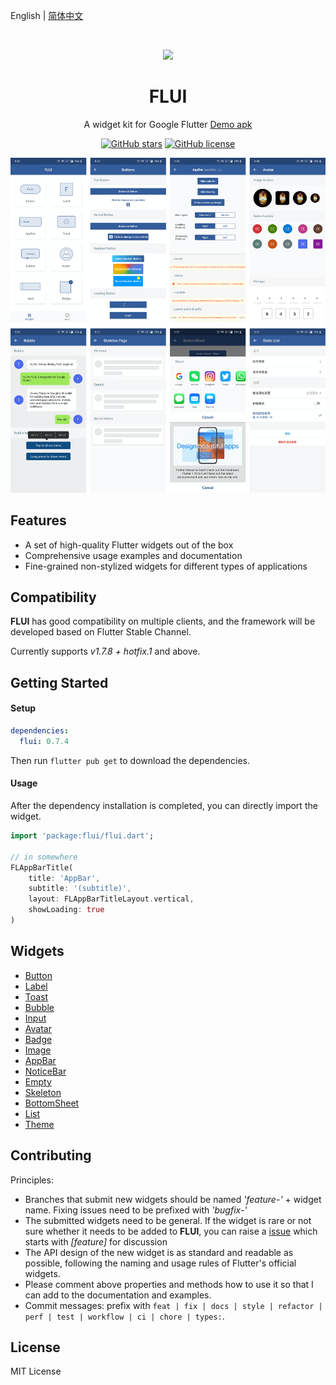 English | [简体中文](https://github.com/Rannie/flui/blob/master/README-zh_CN.md)

<br />
<p align="center">
    <a href="https://flui.xin">
        <img width="200" src="https://abtfun.oss-cn-beijing.aliyuncs.com/img/2019-12-18-Artboard.png">
    </a>
</p>

<h1 align="center">FLUI</h1>

<div align="center">
<p>A widget kit for Google Flutter <a href="https://www.flui.xin/app/flui.apk">Demo apk</a></p>


[![GitHub stars](https://img.shields.io/github/stars/Rannie/flui)](https://github.com/Rannie/flui/stargazers) [![GitHub license](https://img.shields.io/github/license/Rannie/flui.svg)](https://github.com/Rannie/flui/blob/master/LICENSE)


<img src="https://raw.githubusercontent.com/Rannie/Rannie.github.io/master/images/2019-12-18-overview-2.png" />

</div>

## Features

* A set of high-quality Flutter widgets out of the box
* Comprehensive usage examples and documentation
* Fine-grained non-stylized widgets for different types of applications

## Compatibility

**FLUI** has good compatibility on multiple clients, and the framework will be developed based on Flutter Stable Channel.

Currently supports *v1.7.8 + hotfix.1* and above.

## Getting Started

#### Setup

```yaml
dependencies:
  flui: 0.7.4
```

Then run `flutter pub get` to download the dependencies.

#### Usage

After the dependency installation is completed, you can directly import the widget.

```dart
import 'package:flui/flui.dart';

// in somewhere
FLAppBarTitle(
    title: 'AppBar',
    subtitle: '(subtitle)',
    layout: FLAppBarTitleLayout.vertical,
    showLoading: true
)
```

## Widgets

- [Button](https://www.flui.xin/en/widgets/button.html)
- [Label](https://www.flui.xin/en/widgets/label.html)
- [Toast](https://www.flui.xin/en/widgets/toast.html)
- [Bubble](https://www.flui.xin/en/widgets/bubble.html)
- [Input](https://www.flui.xin/en/widgets/input.html)
- [Avatar](https://www.flui.xin/en/widgets/avatar.html)
- [Badge](https://www.flui.xin/en/widgets/badge.html)
- [Image](https://www.flui.xin/en/widgets/image.html)
- [AppBar](https://www.flui.xin/en/widgets/appbar.html)
- [NoticeBar](https://www.flui.xin/en/widgets/notice-bar.html)
- [Empty](https://www.flui.xin/en/widgets/empty.html)
- [Skeleton](https://www.flui.xin/en/widgets/skeleton.html)
- [BottomSheet](https://www.flui.xin/en/widgets/bottom-sheet.html)
- [List](https://www.flui.xin/en/widgets/list.html)
- [Theme](https://www.flui.xin/en/widgets/theme.html)

## Contributing

Principles:

* Branches that submit new widgets should be named *'feature-'* + widget name. Fixing issues need to be prefixed with *'bugfix-'*
* The submitted widgets need to be general. If the widget is rare or not sure whether it needs to be added to **FLUI**, you can raise a [issue](https://github.com/Rannie/flui/issues) which starts with *\[feature\]* for discussion
* The API design of the new widget is as standard and readable as possible, following the naming and usage rules of Flutter's official widgets.
* Please comment above properties and methods how to use it so that I can add to the documentation and examples.
* Commit messages: prefix with `feat | fix | docs | style | refactor | perf | test | workflow | ci | chore | types:`.


## License

MIT License



